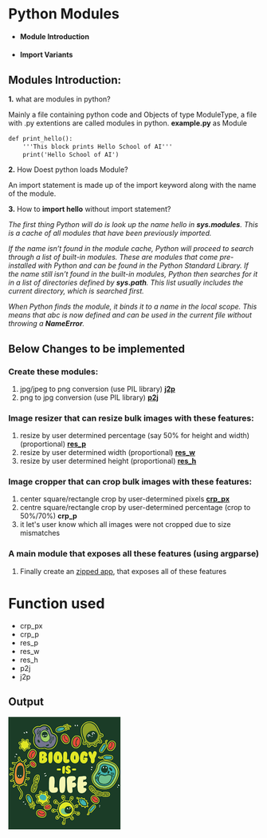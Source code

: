
# Python Modules
 * #### Module Introduction
 * #### Import Variants

## Modules Introduction:
__1.__ what are modules in python?
		
  Mainly a file containing python code and Objects of type ModuleType, a file with .py extentions are called modules in python.
		__example.py__ as Module
		
	def print_hello():
		'''This block prints Hello School of AI'''
		print('Hello School of AI')
	
__2.__ How Doest python loads Module?
		
  An import statement is made up of the import keyword along with the name of the module.
	
__3.__ How to __import hello__ without import statement?
  
  *The first thing Python will do is look up the name hello in __sys.modules__. This is a cache of all modules that have been previously imported.*
  
  *If the name isn’t found in the module cache, Python will proceed to search through a list of built-in modules. These are modules that come pre-installed with Python and can be     found in the Python Standard Library. If the name still isn’t found in the built-in modules, Python then searches for it in a list of directories defined by __sys.path__. This   list usually includes the current directory, which is searched first.*
  
  *When Python finds the module, it binds it to a name in the local scope. This means that abc is now defined and can be used in the current file without throwing a __NameError__.*

## Below Changes to be implemented
### Create these modules:
  1. jpg/jpeg to png conversion (use PIL library) __[j2p](https://github.com/Gaju27/session11/blob/main/j2p.py)__
  2. png to jpg conversion (use PIL library) __[p2j](https://github.com/Gaju27/session11/blob/main/j2p.py)__
### Image resizer that can resize bulk images with these features:
  1. resize by user determined percentage (say 50% for height and width) (proportional) __[res_p](https://github.com/Gaju27/session11/blob/main/img_resize.py#L22)__
  2. resize by user determined width (proportional) __[res_w](https://github.com/Gaju27/session11/blob/main/img_resize.py#L48)__
  3. resize by user determined height (proportional) __[res_h](https://github.com/Gaju27/session11/blob/main/img_resize.py#L71)__
### Image cropper that can crop bulk images with these features:
  1. center square/rectangle crop by user-determined pixels __[crp_px](https://github.com/Gaju27/session11/blob/main/img_crop.py)__
  2. centre square/rectangle crop by user-determined percentage (crop to 50%/70%) __crp_p__
  3. it let's user know which all images were not cropped due to size mismatches
### A ____main____ module that exposes all these features (using argparse)
  1. Finally create an [zipped app](https://github.com/Gaju27/session11/blob/main/image_converter), that exposes all of these features

# Function used
  * crp_px
  * crp_p
  * res_p
  * res_w
  * res_h
  * p2j
  * j2p
  
  ## Output
  
  ![output](https://github.com/Gaju27/session11/blob/main/png_4.png)
